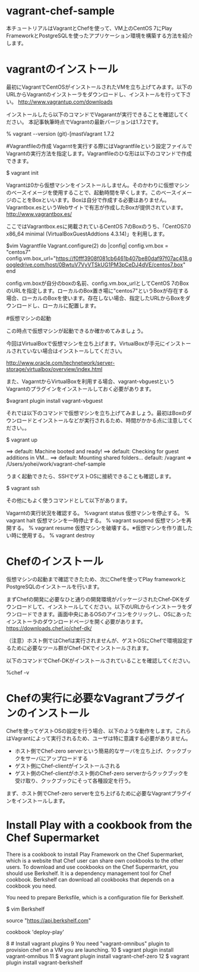 # vagrant-chef-sample
本チュートリアルはVagrantとChefを使って、VM上のCentOS 7にPlay FrameworkとPostgreSQLを使ったアプリケーション環境を構築する方法を紹介します。

# vagrantのインストール
最初にVagrantでCentOSがインストールされたVMを立ち上げてみます。以下のURLからVagrantのインストーラをダウンロードし、インストールを行って下さい。
http://www.vagrantup.com/downloads

インストールしたら以下のコマンドでVagarantが実行できることを確認してください。
本記事執筆時点でVagrantの最新バージョンは1.7.2です。

% vagrant --version                                                                                                                     (git)-[mastVagrant 1.7.2
 
#Vagrantfileの作成
Vagarntを実行する際にはVagrantfileという設定ファイルでVagrantの実行方法を指定します。Vagrantfileのひな形は以下のコマンドで作成できます。

$ vagrant init

Vagrantは0から仮想マシンをインストールしません。そのかわりに仮想マシンのベースイメージを使用することで、起動時間を早くします。このベースイメージのことをBoxといいます。Boxは自分で作成する必要はありません。Vagrantbox.esというWebサイトで有志が作成したBoxが提供されています。
http://www.vagrantbox.es/

ここではVagrantbox.esに掲載されているCentOS 7のBoxのうち、「CentOS7.0 x86_64 minimal (VirtualBoxGuestAddtions 4.3.14)」を利用します。

$vim Vagrantfile
 Vagrant.configure(2) do |config|
   config.vm.box = "centos7"
   config.vm.box_url="https://f0fff3908f081cb6461b407be80daf97f07ac418.googledrive.com/host/0BwtuV7VyVTSkUG1PM3pCeDJ4dVE/centos7.box"
 end

config.vm.boxが自分のboxの名前、config.vm.box_urlとしてCentOS 7のBoxのURLを指定します。ローカルのBox置き場に"centos7"というBoxが存在する場合、ローカルのBoxを使います。存在しない場合、指定したURLからBoxをダウンロードし、ローカルに配置します。

#仮想マシンの起動

この時点で仮想マシンが起動できるか確かめてみましょう。

今回はVirtualBoxで仮想マシンを立ち上げます。VirtualBoxが手元にインストールされていない場合はインストールしてください。

http://www.oracle.com/technetwork/server-storage/virtualbox/overview/index.html

また、VagarntからVirtualBoxを利用する場合、vagrant-vbguestというVagrantのプラグインをインストールしておく必要があります。

$vagrant plugin install vagrant-vbguest

それでは以下のコマンドで仮想マシンを立ち上げてみましょう。最初はBoxのダウンロードとインストールなどが実行されるため、時間がかかる点に注意してください。。

$ vagrant up

==> default: Machine booted and ready!
==> default: Checking for guest additions in VM...
==> default: Mounting shared folders...
    default: /vagrant => /Users/yohei/work/vagrant-chef-sample

うまく起動できたら、SSHでゲストOSに接続できることも確認します。

$ vagrant ssh

その他にもよく使うコマンドとして以下があります。

Vagarntの実行状況を確認する。
%vagrant status
仮想マシンを停止する。
% vagrant halt
仮想マシンを一時停止する。
% vagrant suspend
仮想マシンを再開する。
% vagrant resume
仮想マシンを破壊する。※仮想マシンを作り直したい時に使用する。
% vagrant destroy

# Chefのインストール
仮想マシンの起動まで確認できたため、次にChefを使ってPlay frameworkとPostgreSQLのインストールを行います。

まずChefの開発に必要なひと通りの開発環境がパッケージされたChef-DKをダウンロードして、インストールしてください。以下のURLからインストーラをダウンロードできます。画面中央にあるOSのアイコンをクリックし、OSにあったインストーラのダウンロードページを開く必要があります。
https://downloads.chef.io/chef-dk/

（注意）ホスト側ではChefは実行されませんが、ゲストOSにChefで環境設定するために必要なツール群がChef-DKでインストールされます。

以下のコマンドでChef-DKがインストールされていることを確認してください。

%chef -v

# Chefの実行に必要なVagrantプラグインのインストール

Chefを使ってゲストOSの設定を行う場合、以下のような動作をします。これらはVagrantによって実行されるため、ユーザは特に意識する必要がありません。

- ホスト側でChef-zero serverという簡易的なサーバを立ち上げ、クックブックをサーバにアップロードする
- ゲスト側にChef-clientがインストールされる
- ゲスト側のChef-clientがホスト側のChef-zero serverからクックブックを受け取り、クックブックにそって各種設定を行う。

まず、ホスト側でChef-zero serverを立ち上げるために必要なVagrantプラグインをインストールします。


# Install Play with a cookbook from the Chef Supermarket

There is a cookbook to install Play Framework on the Chef Supermarket, which is a website that Chef user can share own cookbooks to the other users. To download and use cookbooks on the Chef Supermarkrt, you should use Berkshelf. It is a dependency management tool for Chef cookbook. Berkshelf can download all cookbooks that depends on a cookbook you need.
 
You need to prepare Berksfile, which is a configuration file for Berkshelf. 

$ vim Berkshelf

source "https://api.berkshelf.com"
 
cookbook 'deploy-play'

  8 # Install vagrant plugins
  9 You need "vagrant-omnibus" plugin to provision chef on a VM you are launching.
 10 $ vagrant plugin install vagrant-omnibus
 11 $ vagrant plugin install vagrant-chef-zero
 12 $ vagrant plugin install vagrant-berkshelf
